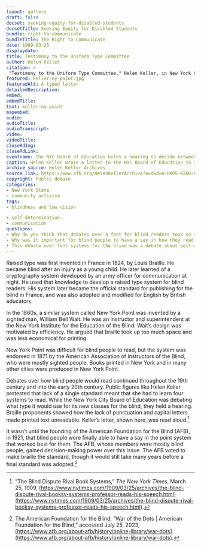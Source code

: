 ```yaml
--- 
layout: gallery
draft: false
docset: seeking-equity-for-disabled-students
docsetTitle: Seeking Equity for Disabled Students
bundle: right-to-communicate
bundleTitle: The Right to Communicate
date: 1909-03-25
displaydate: 
title: Testimony to the Uniform Type Committee
author: Helen Keller
citation: >
 "Testimony to the Uniform Type Committee," Helen Keller, in New York City Civil Rights History Project, Accessed: [Month Day, Year], https://nyccivilrightshistory.org/gallery/keller-ny-point.
featured: keller-ny-point.jpg
featuredAlt: A typed letter
detailedDescription: 
embed: 
embedTitle: 
text: keller-ny-point
mapembed: 
audio: 
audioTitle: 
audioTranscript: 
video: 
videoTitle: 
closeRdImg: 
closeRdLink: 
eventname: The NYC Board of Education holds a hearing to decide between different types of tactile type to be the standard for New York City schools.
caption: Helen Keller wrote a letter to the NYC Board of Education to advocate for braille to be the standard raised point type for all published materials for the blind, rather than New York Point, which didn’t include punctuation or capital letters. 
archive_source: Helen Keller Archives
source_link: https://www.afb.org/HelenKellerArchive?a=d&d=A-HK05-B268-BK01-001.1.17
copyright: Public domain
categories: 
- New York State
- community activism
tags: 
- blindness and low vision

- self-determination
- communication
questions: 
- Why do you think that debates over a font for blind readers took so many years before people could agree on a standard? Whose interests were at play? 
- Why was it important for blind people to have a say in how they read books? What insights did they have? 
- This debate over font systems for the blind was a debate about self-determination. Would blind people be able to choose what system worked best for them, or would others choose? What other examples of struggles over self-determination have you seen in history? Where do these struggles continue in the present?
--- 
```


Raised type was first invented in France in 1824, by Louis Braille. He became blind after an injury as a young child. He later learned of a cryptography system developed by an army officer for communication at night. He used that knowledge to develop a raised type system for blind readers. His system later became the official standard for publishing for the blind in France, and was also adopted and modified for English by British educators.

In the 1860s, a similar system called New York Point was invented by a sighted man, William Bell Wait. He was an instructor and superintendent at the New York Institute for the Education of the Blind. Wait’s design was motivated by efficiency. He argued that braille took up too much space and was less economical for printing.

New York Point was difficult for blind people to read, but the system was endorsed in 1871 by the American Association of Instructors of the Blind, who were mostly sighted people. Books printed in New York and in many other cities were produced in New York Point.

Debates over how blind people would read continued throughout the 19th century and into the early 20th century. Public figures like Helen Keller protested that lack of a single standard meant that she had to learn four systems to read. While the New York City Board of Education was debating what type it would use for its new classes for the blind, they held a hearing. Braille proponents showed how the lack of punctuation and capital letters made printed text unreadable. Keller’s letter, shown here, was read aloud.[^1]

It wasn’t until the founding of the American Foundation for the Blind (AFB), in 1921, that blind people were finally able to have a say in the point system that worked best for them. The AFB, whose members were mostly blind people, gained decision-making power over this issue. The AFB voted to make braille the standard, though it would still take many years before a final standard was adopted.[^2]

[^1]: “The Blind Dispute Rival Book Systems,” *The New York Times*, March 25, 1909, [https://www.nytimes.com/1909/03/25/archives/the-blind-dispute-rival-booksy-systems-professor-reads-his-speech.html](https://www.nytimes.com/1909/03/25/archives/the-blind-dispute-rival-booksy-systems-professor-reads-his-speech.html).

[^2]: The American Foundation for the Blind, “War of the Dots | American Foundation for the Blind,” accessed July 25, 2023, [https://www.afb.org/about-afb/history/online-library/war-dots](https://www.afb.org/about-afb/history/online-library/war-dots).
